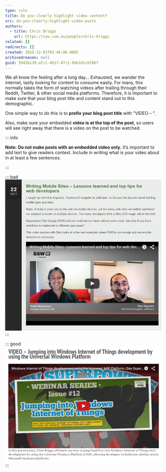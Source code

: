 ```yaml
---
type: rule
title: Do you clearly highlight video content?
uri: do-you-clearly-highlight-video-posts
authors:
  - title: Chris Briggs
    url: https://ssw.com.au/people/chris-briggs
related: []
redirects: []
created: 2015-12-01T03:46:06.000Z
archivedreason: null
guid: 5942b139-afc2-4b17-87c1-9bb101c67667
---
```

We all know the feeling after a long day... Exhausted, we wander the internet, lazily looking for content to consume easily. For many, this normally takes the form of watching videos after trailing through their Reddit, Twitter, & other social media platforms. Therefore, it is important to make sure that your blog post title and content stand out to this demographic.

<!--endintro-->

One simple way to do this is to **prefix your blog post title** with "VIDEO – ".

Also, make sure your embedded **video is at the top of the post**, so users will see right away that there is a video on the post to be watched.

::: info

**Note:** **Do not make posts with an embedded video only.** It’s important to add text to give readers context. Include in writing what is your video about in at least a few sentences. 

:::

::: bad
![Bad example: From the title, you would be unable to tell that this has a video](/rules/do-you-clearly-highlight-video-posts/Stevo-Bad-blog.png)
:::

::: good
![Good example: From the title, it is easy to see that this includes a video](/rules/do-you-clearly-highlight-video-posts/Chris-Good-blog.png)
:::
